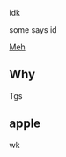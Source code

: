 
  
  <link rel="icon" href="icon/1.svg">
  
<link rel="stylesheet" href="c.css">


  idk

  some says id

  [Meh](index.html)

Why
---
Tgs

apple
---
wk
